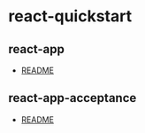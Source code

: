 # react-quickstart

## react-app

- [README](react-app/README.md)


## react-app-acceptance

- [README](react-app-acceptance/README.md)
